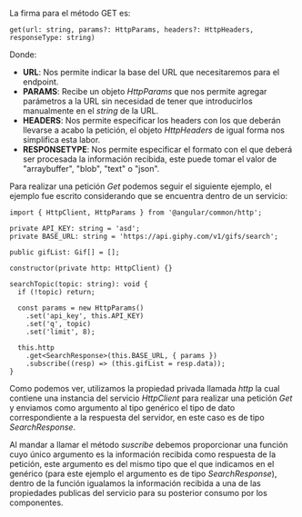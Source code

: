 La firma para el método GET es:

```
get(url: string, params?: HttpParams, headers?: HttpHeaders, responseType: string)
```

Donde:

- **URL**: Nos permite indicar la base del URL que necesitaremos para el endpoint.
- **PARAMS**: Recibe un objeto *HttpParams* que nos permite agregar parámetros a la URL sin necesidad de tener que introducirlos manualmente en el *string* de la URL.
- **HEADERS**: Nos permite especificar los headers con los que deberán llevarse a acabo la petición, el objeto *HttpHeaders* de igual forma nos simplifica esta labor.
- **RESPONSETYPE**: Nos permite especificar el formato con el que deberá ser procesada la información recibida, este puede tomar el valor de "arraybuffer", "blob", "text" o "json".

Para realizar una petición *Get* podemos seguir el siguiente ejemplo, el ejemplo fue escrito considerando que se encuentra dentro de un servicio:

```
import { HttpClient, HttpParams } from '@angular/common/http';

private API_KEY: string = 'asd';
private BASE_URL: string = 'https://api.giphy.com/v1/gifs/search';

public gifList: Gif[] = [];

constructor(private http: HttpClient) {}

searchTopic(topic: string): void {
  if (!topic) return;

  const params = new HttpParams()
    .set('api_key', this.API_KEY)
    .set('q', topic)
    .set('limit', 8);

  this.http
    .get<SearchResponse>(this.BASE_URL, { params })
    .subscribe((resp) => (this.gifList = resp.data));
}
```

Como podemos ver, utilizamos la propiedad privada llamada *http* la cual contiene una instancia del servicio *HttpClient* para realizar una petición *Get* y enviamos como argumento al tipo genérico el tipo de dato correspondiente a la respuesta del servidor, en este caso es de tipo *SearchResponse*.

Al mandar a llamar el método *suscribe* debemos proporcionar una función cuyo único argumento es la información recibida como respuesta de la petición, este argumento es del mismo tipo que el que indicamos en el genérico (para este ejemplo el argumento es de tipo *SearchResponse*), dentro de la función igualamos la información recibida a una de las propiedades publicas del servicio para su posterior consumo por los componentes.